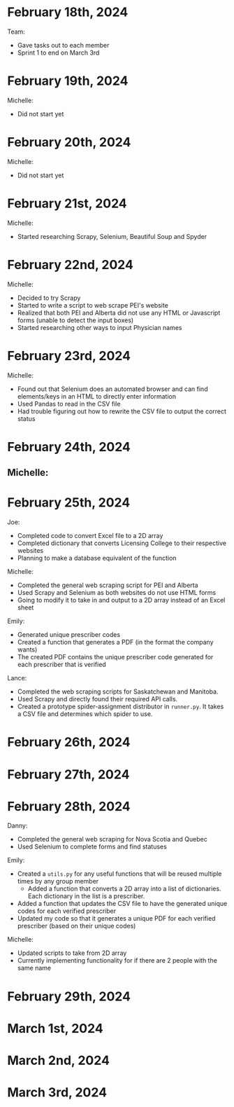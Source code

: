 # February 18th, 2024
Team: 
- Gave tasks out to each member
- Sprint 1 to end on March 3rd

# February 19th, 2024
Michelle: 
- Did not start yet
  
# February 20th, 2024
Michelle: 
- Did not start yet

# February 21st, 2024
Michelle: 
- Started researching Scrapy, Selenium, Beautiful Soup and Spyder

# February 22nd, 2024
Michelle: 
- Decided to try Scrapy
- Started to write a script to web scrape PEI's website
- Realized that both PEI and Alberta did not use any HTML or Javascript forms (unable to detect the input boxes)
- Started researching other ways to input Physician names

# February 23rd, 2024
Michelle:
- Found out that Selenium does an automated browser and can find elements/keys in an HTML to directly enter information
- Used Pandas to read in the CSV file
- Had trouble figuring out how to rewrite the CSV file to output the correct status 

# February 24th, 2024
Michelle:
- 

# February 25th, 2024
Joe:
- Completed code to convert Excel file to a 2D array
- Completed dictionary that converts Licensing College to their respective websites
- Planning to make a database equivalent of the function

Michelle:
- Completed the general web scraping script for PEI and Alberta
- Used Scrapy and Selenium as both websites do not use HTML forms
- Going to modify it to take in and output to a 2D array instead of an Excel sheet

Emily:
- Generated unique prescriber codes
- Created a function that generates a PDF (in the format the company wants)
- The created PDF contains the unique prescriber code generated for each prescriber that is verified

Lance:
- Completed the web scraping scripts for Saskatchewan and Manitoba.
- Used Scrapy and directly found their required API calls.
- Created a prototype spider-assignment distributor in `runner.py`. It takes a CSV file and determines which spider to use.
  
# February 26th, 2024

# February 27th, 2024

# February 28th, 2024
Danny:
- Completed the general web scraping for Nova Scotia and Quebec
- Used Selenium to complete forms and find statuses

Emily:
- Created a `utils.py` for any useful functions that will be reused multiple times by any group member
  - Added a function that converts a 2D array into a list of dictionaries. Each dictionary in the list is a prescriber.
- Added a function that updates the CSV file to have the generated unique codes for each verified prescriber
- Updated my code so that it generates a unique PDF for each verified prescriber (based on their unique codes)

Michelle:
- Updated scripts to take from 2D array
- Currently implementing functionality for if there are 2 people with the same name

# February 29th, 2024

# March 1st, 2024

# March 2nd, 2024

# March 3rd, 2024

